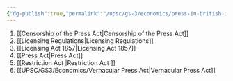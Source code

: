 ```yaml
---
{"dg-publish":true,"permalink":"/upsc/gs-3/economics/press-in-british-india/","dgHomeLink":true,"dgPassFrontmatter":false}
---
```


1. [[Censorship of the Press Act|Censorship of the Press Act]]
2. [[Licensing Regulations|Licensing Regulations]]
3. [[Licensing Act 1857|Licensing Act 1857]]
4. [[Press Act|Press Act]]
5. [[Restriction Act |Restriction Act ]]
6. [[UPSC/GS3/Economics/Vernacular Press Act|Vernacular Press Act]]